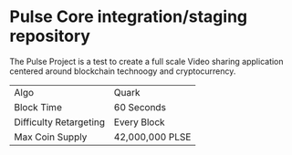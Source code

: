Pulse Core integration/staging repository
=====================================



<table>
<tr><td>Algo</td><td>Quark</td></tr>
<tr><td>Block Time</td><td>60 Seconds</td></tr>
<tr><td>Difficulty Retargeting</td><td>Every Block</td></tr>
<tr><td>Max Coin Supply </td><td>42,000,000 PLSE</td></tr>


The Pulse Project is a test to create a full scale Video sharing application centered around blockchain technoogy and cryptocurrency.

